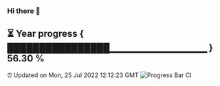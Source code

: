 ### Hi there 👋
⏳ Year progress { ████████████████▁▁▁▁▁▁▁▁▁▁▁▁▁▁ } 56.30 %
---
⏰ Updated on Mon, 25 Jul 2022 12:12:23 GMT
![Progress Bar CI](https://github.com/Moyi321/Moyi321/workflows/Progress%20Bar%20CI/badge.svg)
